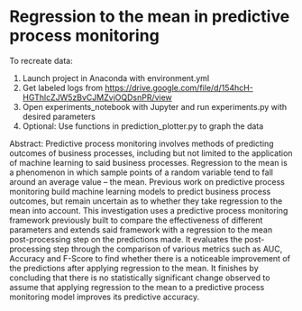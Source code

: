 # Regression to the mean in predictive process monitoring

To recreate data:
1. Launch project in Anaconda with environment.yml
2. Get labeled logs from https://drive.google.com/file/d/154hcH-HGThlcZJW5zBvCJMZvjOQDsnPR/view
3. Open experiments_notebook with Jupyter and run experiments.py with desired parameters
4. Optional: Use functions in prediction_plotter.py to graph the data


Abstract:
Predictive process monitoring involves methods of predicting outcomes of business processes, including but not limited to the application of machine learning to said business processes. Regression to the mean is a phenomenon in which sample points of a random variable tend to fall around an average value – the mean. Previous work on predictive process monitoring build machine learning models to predict business process outcomes, but remain uncertain as to whether they take regression to the mean into account. This investigation uses a predictive process monitoring framework previously built to compare the effectiveness of different parameters and extends said framework with a regression to the mean post-processing step on the predictions made. It evaluates the post-processing step through the comparison of various metrics such as AUC, Accuracy and F-Score to find whether there is a noticeable improvement of the predictions after applying regression to the mean. It finishes by concluding that there is no statistically significant change observed to assume that applying regression to the mean to a predictive process monitoring model improves its predictive accuracy.
